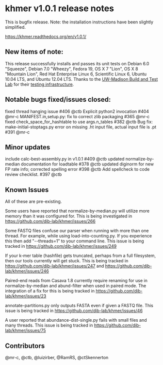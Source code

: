 <!--
   This file is part of khmer, https://github.com/dib-lab/khmer/, and is
   Copyright (C) 2014 Michigan State University
   It is licensed under the three-clause BSD license; see LICENSE.
   Contact: khmer-project@idyll.org
   
   Redistribution and use in source and binary forms, with or without
   modification, are permitted provided that the following conditions are
   met:
   
    * Redistributions of source code must retain the above copyright
      notice, this list of conditions and the following disclaimer.
   
    * Redistributions in binary form must reproduce the above
      copyright notice, this list of conditions and the following
      disclaimer in the documentation and/or other materials provided
      with the distribution.
   
    * Neither the name of the Michigan State University nor the names
      of its contributors may be used to endorse or promote products
      derived from this software without specific prior written
      permission.
   
   THIS SOFTWARE IS PROVIDED BY THE COPYRIGHT HOLDERS AND CONTRIBUTORS
   "AS IS" AND ANY EXPRESS OR IMPLIED WARRANTIES, INCLUDING, BUT NOT
   LIMITED TO, THE IMPLIED WARRANTIES OF MERCHANTABILITY AND FITNESS FOR
   A PARTICULAR PURPOSE ARE DISCLAIMED. IN NO EVENT SHALL THE COPYRIGHT
   HOLDER OR CONTRIBUTORS BE LIABLE FOR ANY DIRECT, INDIRECT, INCIDENTAL,
   SPECIAL, EXEMPLARY, OR CONSEQUENTIAL DAMAGES (INCLUDING, BUT NOT
   LIMITED TO, PROCUREMENT OF SUBSTITUTE GOODS OR SERVICES; LOSS OF USE,
   DATA, OR PROFITS; OR BUSINESS INTERRUPTION) HOWEVER CAUSED AND ON ANY
   THEORY OF LIABILITY, WHETHER IN CONTRACT, STRICT LIABILITY, OR TORT
   (INCLUDING NEGLIGENCE OR OTHERWISE) ARISING IN ANY WAY OUT OF THE USE
   OF THIS SOFTWARE, EVEN IF ADVISED OF THE POSSIBILITY OF SUCH DAMAGE.
   
   Contact: khmer-project@idyll.org
-->

# khmer v1.0.1 release notes

This is bugfix release. Note: the installation instructions have been slightly simplified.

https://khmer.readthedocs.org/en/v1.0.1/

## New items of note:

This release successfully installs and passes its unit tests on Debian 6.0 "Squeeze", Debian 7.0 "Wheezy", Fedora 19, OS X 7 "Lion", OS X 8 "Mountain Lion", Red Hat Enterprise Linux 6, Scientific Linux 6, Ubuntu 10.04 LTS, and Ubuntu 12.04 LTS. Thanks to the [UW-Madison Build and Test Lab](https://www.batlab.org/) for their [testing infrastructure](http://submit-1.batlab.org/nmi/results/details?runID=247153).

## Notable bugs fixed/issues closed:

fixed thread hanging issue #406 @ctb
Explicit python2 invocation #404 @mr-c 
MANIFEST.in,setup.py: fix to correct zlib packaging #365 @mr-c 
fixed check_space_for_hashtable to use args.n_tables #382 @ctb 
Bug fix: make-initial-stoptags.py error on missing .ht input file, actual input file is .pt #391 @mr-c 

## Minor updates

include calc-best-assembly.py in v1.0.1 #409 @ctb 
updated normalize-by-median documentation for loadtable #378 @ctb 
updated diginorm for new FP rate info; corrected spelling error #398 @ctb
Add spellcheck to code review checklist. #397 @ctb

## Known Issues

All of these are pre-existing.

Some users have reported that normalize-by-median.py will utilize more
memory than it was configured for. This is being investigated in
https://github.com/dib-lab/khmer/issues/266

Some FASTQ files confuse our parser when running with more than one thread.
For example, while using load-into-counting.py. If you experience this then
add "--threads=1" to your command line. This issue is being tracked in
https://github.com/dib-lab/khmer/issues/249

If your k-mer table (hashfile) gets truncated, perhaps from a full filesystem, then our
tools currently will get stuck. This is being tracked in https://github.com/dib-lab/khmer/issues/247 and https://github.com/dib-lab/khmer/issues/246

Paired-end reads from Casava 1.8 currently require renaming for use in
normalize-by-median and abund-filter when used in paired mode. The
integration of a fix for this is being tracked in https://github.com/dib-lab/khmer/issues/23

annotate-partitions.py only outputs FASTA even if given a FASTQ file. This
issue is being tracked in https://github.com/dib-lab/khmer/issues/46

A user reported that abundance-dist-single.py fails with small files and many
threads. This issue is being tracked in https://github.com/dib-lab/khmer/issues/75

## Contributors

@mr-c, @ctb, @luizirber, @RamRS, @ctSkennerton
